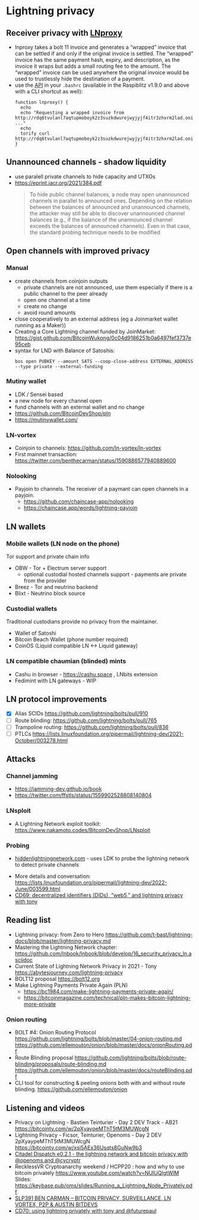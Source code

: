 # Lightning privacy

## Receiver privacy with [LNproxy](http://lnproxy.org/)
* lnproxy takes a bolt 11 invoice and generates a “wrapped” invoice that can be settled if and only if the original invoice is settled. The “wrapped” invoice has the same payment hash, expiry, and description, as the invoice it wraps but adds a small routing fee to the amount. The “wrapped” invoice can be used anywhere the original invoice would be used to trustlessly hide the destination of a payment.
* use the [API](http://lnproxy.org/doc) in your `.bashrc` (available in the Raspiblitz v1.9.0 and above with a CLI shortcut as well):
  ```
  function lnproxy() {
    echo
    echo "Requesting a wrapped invoice from http://rdq6tvulanl7aqtupmoboyk2z3suzkdwurejwyjyjf4itr3zhxrm2lad.onion ..."
    echo
    torify curl http://rdq6tvulanl7aqtupmoboyk2z3suzkdwurejwyjyjf4itr3zhxrm2lad.onion/api/${1}
  }
  ```

## Unannounced channels - shadow liquidity
* use paralell private channels to hide capacity and UTXOs
* <https://eprint.iacr.org/2021/384.pdf>
  > To hide public channel balances, a node may open
unannounced channels in parallel to announced ones. Depending on the relation
between the balances of announced and unannounced channels, the attacker may
still be able to discover unannounced channel balances (e.g., if the balance of
the unannounced channel exceeds the balances of announced channels). Even in
that case, the standard probing technique needs to be modified

## Open channels with improved privacy
### Manual
* create channels from coinjoin outputs
  * private channels are not announced, use them especially if there is a public channel to the peer already
  * open one channel at a time
  * create no change
  * avoid round amounts
* close cooperatively to an external address (eg a Joinmarket wallet running as a Maker))
* Creating a Core Lightning channel funded by JoinMarket: <https://gist.github.com/BitcoinWukong/0c04d9186251b0a6497fef3737e95ceb>
* syntax for LND with Balance of Satoshis:
  ```
  bos open PUBKEY --amount SATS --coop-close-address EXTERNAL_ADDRESS --type private --external-funding
  ```
### Mutiny wallet
- LDK / Sensei based
- a new node for every channel open
- fund channels with an external wallet and no change
- <https://github.com/BitcoinDevShop/pln>
- <https://mutinywallet.com/>

### LN-vortex
- Coinjoin to channels: <https://github.com/ln-vortex/ln-vortex>
- First mainnet transaction: <https://twitter.com/benthecarman/status/1590886577940889600>

### Nolooking
- Payjoin to channels. The receiver of a paymant can open channels in a payjoin.
  * <https://github.com/chaincase-app/nolooking>
  * <https://chaincase.app/words/lightning-payjoin>

## LN wallets
### Mobile wallets (LN node on the phone)
Tor support and private chain info
* OBW - Tor + Electrum server support
  * optional custodial hosted channels support - payments are private from the provider
* Breez - Tor and neutrino backend
* Blixt - Neutrino block source

### Custodial wallets
Traditional custodians provide no privacy from the maintainer.
* Wallet of Satoshi
* Bitcoin Beach Wallet (phone number required)
* CoinOS (Liquid compatible LN <-> Liquid gateway)

### LN compatible chaumian (blinded) mints
* Cashu in browser - <https://cashu.space> , LNbits extension
* Fedimint with LN gateways - WIP

## LN protocol improvements
- [x] Alias SCIDs <https://github.com/lightning/bolts/pull/910>
- [ ] Route blinding: <https://github.com/lightning/bolts/pull/765>
- [ ] Trampoline routing: <https://github.com/lightning/bolts/pull/836>
- [ ] PTLCs <https://lists.linuxfoundation.org/pipermail/lightning-dev/2021-October/003278.html>

## Attacks
### Channel jamming
* <https://jamming-dev.github.io/book>
* <https://twitter.com/ffstls/status/1559902528808140804>
### LNsploit
* A Lightning Network exploit toolkit: <https://www.nakamoto.codes/BitcoinDevShop/LNsploit>

### Probing
- [hiddenlightningnetwork.com](https://github.com/BitcoinDevShop/hidden-lightning-network) - uses LDK to probe the lightning network to detect private channels 
* More details and conversation: <https://lists.linuxfoundation.org/pipermail/lightning-dev/2022-June/003599.html>
* [CD69: decentralized identifiers (DIDs), “web5,” and lightning privacy with tony](https://citadeldispatch.com/cd69/)

## Reading list
* Lightning privacy: from Zero to Hero <https://github.com/t-bast/lightning-docs/blob/master/lightning-privacy.md>
* Mastering the Lightning Network chapter: <https://github.com/lnbook/lnbook/blob/develop/16_security_privacy_ln.asciidoc>
* Current State of Lightning Network Privacy in 2021 - Tony <https://abytesjourney.com/lightning-privacy>
* BOLT12 proposal <https://bolt12.org>
* Make Lightning Payments Private Again (PLN)
    * <https://bc1984.com/make-lightning-payments-private-again/>
    * <https://bitcoinmagazine.com/technical/pln-makes-bitcoin-lightning-more-private>

### Onion routing
* BOLT #4: Onion Routing Protocol https://github.com/lightning/bolts/blob/master/04-onion-routing.md
https://github.com/ellemouton/onion/blob/master/docs/onionRouting.pdf
* Route Blinding proposal https://github.com/lightning/bolts/blob/route-blinding/proposals/route-blinding.md
https://github.com/ellemouton/onion/blob/master/docs/routeBlinding.pdf
* CLI tool for constructing & peeling onions both with and without route blinding. https://github.com/ellemouton/onion

## Listening and videos
* Privacy on Lightning - Bastien Teinturier - Day 2 DEV Track - AB21 <https://bitcointv.com/w/2pXyaypeMThT5tM3MUWcgN>
* Lightning Privacy - Ficsor, Teinturier, Openoms - Day 2 DEV 2pXyaypeMThT5tM3MUWcgN
<https://bitcointv.com/w/xsj5AEx36Usqts8GuNw9b3>
* [Citadel Dispatch e0.2.1 - the lightning network and bitcoin privacy with @openoms and @cycryptr](https://citadeldispatch.com/cd21/)
* RecklessVR Cryptoanarchy weekend / HCPP20 : how and why to use bitcoin privately <https://www.youtube.com/watch?v=NUlUQlgtWlM>
Slides: <https://keybase.pub/oms/slides/Running_a_Lightning_Node_Privately.pdf>
* [SLP391 BEN CARMAN – BITCOIN PRIVACY, SURVEILLANCE, LN VORTEX, P2P & AUSTIN BITDEVS](https://stephanlivera.com/episode/391/)
* [CD70: using lightning privately with tony and @futurepaul](https://citadeldispatch.com/cd70/)
